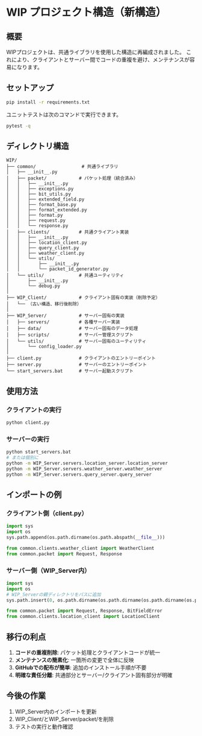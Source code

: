 # WIP プロジェクト構造（新構造）

## 概要
WIPプロジェクトは、共通ライブラリを使用した構造に再編成されました。
これにより、クライアントとサーバー間でコードの重複を避け、メンテナンスが容易になります。

## セットアップ
```bash
pip install -r requirements.txt
```

ユニットテストは次のコマンドで実行できます。
```bash
pytest -q
```

## ディレクトリ構造

```
WIP/
├── common/                 # 共通ライブラリ
│   ├── __init__.py
│   ├── packet/            # パケット処理（統合済み）
│   │   ├── __init__.py
│   │   ├── exceptions.py
│   │   ├── bit_utils.py
│   │   ├── extended_field.py
│   │   ├── format_base.py
│   │   ├── format_extended.py
│   │   ├── format.py
│   │   ├── request.py
│   │   └── response.py
│   ├── clients/           # 共通クライアント実装
│   │   ├── __init__.py
│   │   ├── location_client.py
│   │   ├── query_client.py
│   │   ├── weather_client.py
│   │   └── utils/
│   │       ├── __init__.py
│   │       └── packet_id_generator.py
│   └── utils/             # 共通ユーティリティ
│       ├── __init__.py
│       └── debug.py
│
├── WIP_Client/            # クライアント固有の実装（削除予定）
│   └── （古い構造、移行後削除）
│
├── WIP_Server/            # サーバー固有の実装
│   ├── servers/           # 各種サーバー実装
│   ├── data/              # サーバー固有のデータ処理
│   ├── scripts/           # サーバー管理スクリプト
│   └── utils/             # サーバー固有のユーティリティ
│       └── config_loader.py
│
├── client.py              # クライアントのエントリーポイント
├── server.py              # サーバーのエントリーポイント
└── start_servers.bat      # サーバー起動スクリプト
```

## 使用方法

### クライアントの実行
```bash
python client.py
```

### サーバーの実行
```bash
python start_servers.bat
# または個別に
python -m WIP_Server.servers.location_server.location_server
python -m WIP_Server.servers.weather_server.weather_server
python -m WIP_Server.servers.query_server.query_server
```

## インポートの例

### クライアント側（client.py）
```python
import sys
import os
sys.path.append(os.path.dirname(os.path.abspath(__file__)))

from common.clients.weather_client import WeatherClient
from common.packet import Request, Response
```

### サーバー側（WIP_Server内）
```python
import sys
import os
# WIP_Serverの親ディレクトリをパスに追加
sys.path.insert(0, os.path.dirname(os.path.dirname(os.path.dirname(os.path.abspath(__file__)))))

from common.packet import Request, Response, BitFieldError
from common.clients.location_client import LocationClient
```

## 移行の利点

1. **コードの重複削除**: パケット処理とクライアントコードが統一
2. **メンテナンスの簡素化**: 一箇所の変更で全体に反映
3. **GitHubでの配布が簡単**: 追加のインストール手順が不要
4. **明確な責任分離**: 共通部分とサーバー/クライアント固有部分が明確

## 今後の作業

1. WIP_Server内のインポートを更新
2. WIP_Client/とWIP_Server/packet/を削除
3. テストの実行と動作確認
